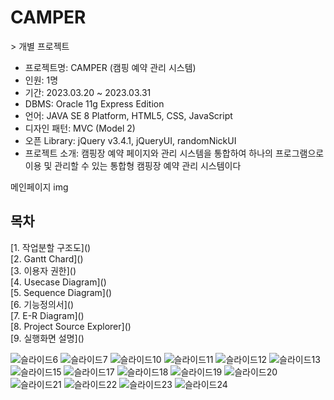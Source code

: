<h1>CAMPER</h1>
> 개별 프로젝트

- 프로젝트명: CAMPER (캠핑 예약 관리 시스템)
- 인원: 1명
- 기간: 2023.03.20 ~ 2023.03.31
- DBMS: Oracle 11g Express Edition
- 언어: JAVA SE 8 Platform, HTML5, CSS, JavaScript
- 디자인 패턴: MVC (Model 2)
- 오픈 Library: jQuery v3.4.1, jQueryUI, randomNickUI
- 프로젝트 소개: 캠핑장 예약 페이지와 관리 시스템을 통합하여 하나의 프로그램으로 이용 및 관리할 수 있는 통합형 캠핑장 예약 관리 시스템이다

메인페이지 img

<h2>목차</h2>
[1. 작업분할 구조도]()<br>
[2. Gantt Chard]()<br>
[3. 이용자 권한]()<br>
[4. Usecase Diagram]()<br>
[5. Sequence Diagram]()<br>
[6. 기능정의서]()<br>
[7. E-R Diagram]()<br>
[8. Project Source Explorer]()<br>
[9. 실행화면 설명]()<br>


![슬라이드6](https://user-images.githubusercontent.com/119286977/229388308-045fd962-c7dd-44c5-9074-0cd8835dfcf9.JPG)
![슬라이드7](https://user-images.githubusercontent.com/119286977/229388448-26497868-2dfd-4f64-a93a-f5e01de0923c.JPG)
![슬라이드10](https://user-images.githubusercontent.com/119286977/229388475-8f44893d-f937-4046-b212-f2cb45cd160a.JPG)
![슬라이드11](https://user-images.githubusercontent.com/119286977/229388484-11c4c913-4dae-4476-ac38-722fef245b14.JPG)
![슬라이드12](https://user-images.githubusercontent.com/119286977/229388508-a6f60466-0ce4-4f52-8af5-e6c77a737913.JPG)
![슬라이드13](https://user-images.githubusercontent.com/119286977/229388515-3a809472-1933-4ec1-a961-57a38d867918.JPG)
![슬라이드15](https://user-images.githubusercontent.com/119286977/229388536-1ec62c83-7610-4ba6-8eeb-433772186e84.JPG)
![슬라이드17](https://user-images.githubusercontent.com/119286977/229388549-e1f2c833-bde9-411b-aa10-33adc0430db3.JPG)
![슬라이드18](https://user-images.githubusercontent.com/119286977/229388551-9e802346-51f1-49a7-aaf1-8a705d78cedc.JPG)
![슬라이드19](https://user-images.githubusercontent.com/119286977/229388558-b3b4840b-9497-4e3b-85ac-349f39e79446.JPG)
![슬라이드20](https://user-images.githubusercontent.com/119286977/229388560-f769242b-1749-4c81-a50f-011673f9d0f9.JPG)
![슬라이드21](https://user-images.githubusercontent.com/119286977/229388561-98430a1f-0d19-4881-b1fd-3ec8f9925d2b.JPG)
![슬라이드22](https://user-images.githubusercontent.com/119286977/229388563-7066e04d-c232-4606-ab58-0fd92bc8511a.JPG)
![슬라이드23](https://user-images.githubusercontent.com/119286977/229388564-c1bc5f53-3917-4c56-9c05-0e5a73a0d54d.JPG)
![슬라이드24](https://user-images.githubusercontent.com/119286977/229388566-5a968f62-6382-463b-b865-b040987de0af.JPG)
